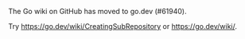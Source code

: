 The Go wiki on GitHub has moved to go.dev (#61940).

Try <https://go.dev/wiki/CreatingSubRepository> or <https://go.dev/wiki/>.

